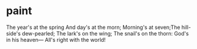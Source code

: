 # paint
The year's at the spring And day's at the morn; Morning's at seven;The hill-side's dew-pearled; The lark's on the wing; The snail's on the thorn: God's in his heaven— All's right with the world!
